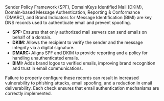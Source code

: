 Sender Policy Framework (SPF), DomainKeys Identified Mail (DKIM), Domain-based Message Authentication, Reporting & Conformance (DMARC), and Brand Indicators for Message Identification (BIMI) are key DNS records used to authenticate email and prevent spoofing.

- **SPF:** Ensures that only authorized mail servers can send emails on behalf of a domain.
- **DKIM:** Allows the recipient to verify the sender and the message integrity via a digital signature.
- **DMARC:** Aligns SPF and DKIM to provide reporting and a policy for handling unauthenticated emails.
- **BIMI:** Adds brand logos to verified emails, improving brand recognition and trust in email communications.

Failure to properly configure these records can result in increased vulnerability to phishing attacks, email spoofing, and a reduction in email deliverability. Each check ensures that email authentication mechanisms are correctly implemented.